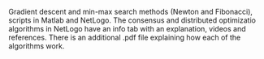 Gradient descent and min-max search methods (Newton and Fibonacci), scripts in Matlab and NetLogo.
The consensus and distributed optimizatio algorithms in NetLogo have an info tab with an explanation, videos and references. There is an additional .pdf file explaining how each of the algorithms work.
